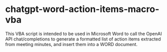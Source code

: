 # chatgpt-word-action-items-macro-vba
This VBA script is intended to be used in Microsoft Word to call the OpenAI API chat/completions to generate a formatted list of action items extracted from meeting minutes, and insert them into a WORD document.
